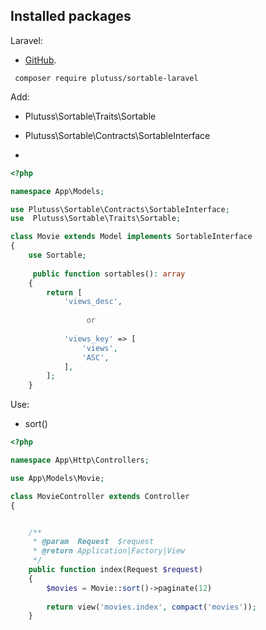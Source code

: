 ## Installed packages

Laravel:
- [GitHub](https://github.com/plutuss/sortable-laravel ).




```shell
 composer require plutuss/sortable-laravel
```


Add:
- Plutuss\Sortable\Traits\Sortable
- Plutuss\Sortable\Contracts\SortableInterface


- 

```php
<?php

namespace App\Models;

use Plutuss\Sortable\Contracts\SortableInterface;
use  Plutuss\Sortable\Traits\Sortable;

class Movie extends Model implements SortableInterface
{
    use Sortable;
    
     public function sortables(): array
    {
        return [
            'views_desc',
            
                 or
            
            'views_key' => [
                'views',
                'ASC',
            ],
        ];
    }

```


Use:
- sort()

```php
<?php

namespace App\Http\Controllers;

use App\Models\Movie;

class MovieController extends Controller
{


    /**
     * @param  Request  $request
     * @return Application|Factory|View
     */
    public function index(Request $request)
    {
        $movies = Movie::sort()->paginate(12)
           
        return view('movies.index', compact('movies'));
    }

```